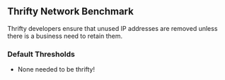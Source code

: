 ## Thrifty Network Benchmark

Thrifty developers ensure that unused IP addresses are removed unless there is a business need to retain them.

### Default Thresholds

- None needed to be thrifty!